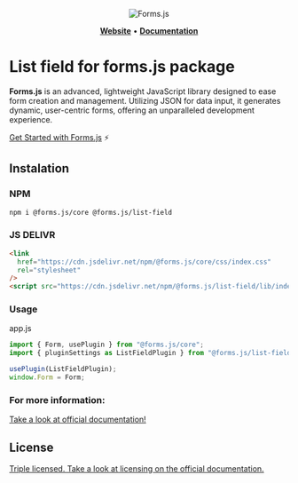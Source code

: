 <div align="center">

![Forms.js](https://formsjs.io/images/formsjs-banner.png)

</div>

<p align="center">
    <a href="https://formsjs.io/"><b>Website</b></a> •
    <a href="https://formsjs.io/documentation/v1/getting-started"><b>Documentation</b></a>
</p>

# List field for forms.js package

**Forms.js** is an advanced, lightweight JavaScript library designed to ease form creation and management. Utilizing JSON for data input, it generates dynamic, user-centric forms, offering an unparalleled development experience.

[Get Started with Forms.js](https://formsjs.io/documentation/v1/getting-started) ⚡️

<h2 id="instalation">Instalation</h2>

### NPM

```bash
npm i @forms.js/core @forms.js/list-field
```

### JS DELIVR

```html
<link
  href="https://cdn.jsdelivr.net/npm/@forms.js/core/css/index.css"
  rel="stylesheet"
/>
<script src="https://cdn.jsdelivr.net/npm/@forms.js/list-field/lib/index.js"></script>
```

### Usage

app.js
```js
import { Form, usePlugin } from "@forms.js/core";
import { pluginSettings as ListFieldPlugin } from "@forms.js/list-field";

usePlugin(ListFieldPlugin);
window.Form = Form;
```

### For more information:

<a href="https://formsjs.io/documentation/v1/getting-started" target="_blank">
    Take a look at official documentation!
</a>

<h2 id="license">License</h2>

<a href="https://formsjs.io/documentation/v1/licensing" target="_blank">
    Triple licensed. Take a look at licensing on the official documentation.
</a>